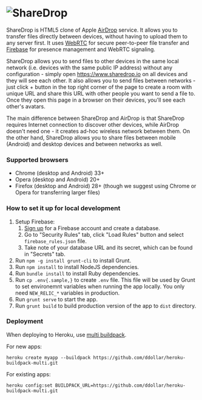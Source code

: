 # ![ShareDrop](https://www.sharedrop.io/images/a2781750.sharedrop.svg)

ShareDrop is HTML5 clone of Apple [AirDrop](http://support.apple.com/kb/ht4783) service. It allows you to transfer files directly between devices, without having to upload them to any server first. It uses [WebRTC](http://www.webrtc.org) for secure peer-to-peer file transfer and [Firebase](https://www.firebase.com) for presence management and WebRTC signaling.

ShareDrop allows you to send files to other devices in the same local network (i.e. devices with the same public IP address) without any configuration - simply open https://www.sharedrop.io on all devices and they will see each other. It also allows you to send files between networks - just click + button in the top right corner of the page to create a room with unique URL and share this URL with other people you want to send a file to. Once they open this page in a browser on their devices, you'll see each other's avatars.

The main difference between ShareDrop and AirDrop is that ShareDrop requires Internet connection to discover other devices, while AirDrop doesn't need one - it creates ad-hoc wireless network between them. On the other hand, ShareDrop allows you to share files between mobile (Android) and desktop devices and between networks as well.

### Supported browsers
* Chrome (desktop and Android) 33+
* Opera (desktop and Android) 20+
* Firefox (desktop and Android) 28+ (though we suggest using Chrome or Opera for transferring larger files)

### How to set it up for local development
1. Setup Firebase:
    1. [Sign up](https://www.firebase.com) for a Firebase account and create a database.
    2. Go to "Security Rules" tab, click "Load Rules" button and select `firebase_rules.json` file.
    3. Take note of your database URL and its secret, which can be found in "Secrets" tab.
2. Run `npm -g install grunt-cli` to install Grunt.
3. Run `npm install` to install NodeJS dependencies.
4. Run `bundle install` to install Ruby dependencies.
5. Run `cp .env{.sample,}` to create `.env` file. This file will be used by Grunt to set environemnt variables when running the app locally. You only need `NEW_RELIC_*` variables in production.
6. Run `grunt serve` to start the app.
7. Run `grunt build` to build production version of the app to `dist` directory.

### Deployment
When deploying to Heroku, use [multi buildpack](https://github.com/ddollar/heroku-buildpack-multi.git).

For new apps:

`heroku create myapp --buildpack https://github.com/ddollar/heroku-buildpack-multi.git`

For existing apps:

`heroku config:set BUILDPACK_URL=https://github.com/ddollar/heroku-buildpack-multi.git`
